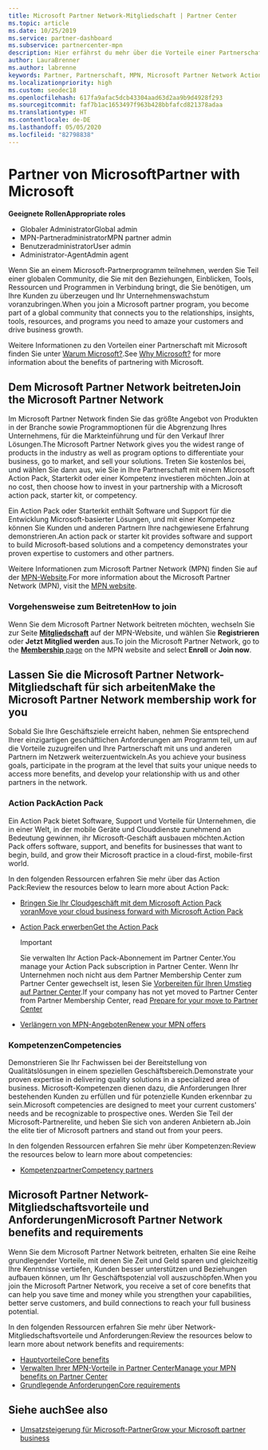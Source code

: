 ```yaml
---
title: Microsoft Partner Network-Mitgliedschaft | Partner Center
ms.topic: article
ms.date: 10/25/2019
ms.service: partner-dashboard
ms.subservice: partnercenter-mpn
description: Hier erfährst du mehr über die Vorteile einer Partnerschaft mit Microsoft einschließlich Microsoft Action Pack, Kompetenzen und Programmoptionen, mit denen du einen Wettbewerbsvorteil erzielen, Produkte auf den Markt bringen und Lösungen verkaufen kannst.
author: LauraBrenner
ms.author: labrenne
keywords: Partner, Partnerschaft, MPN, Microsoft Partner Network Action Pack, MAPS, Aktion Pack-Abonnement, Vorteile, MPN-Vorteile, Mitgliedschaft, Silver, Gold, Kompetenzen
ms.localizationpriority: high
ms.custom: seodec18
ms.openlocfilehash: 617fa9afac5dcb43304aad63d2aa9b9d4928f293
ms.sourcegitcommit: faf7b1ac1653497f963b428bbfafcd821378adaa
ms.translationtype: HT
ms.contentlocale: de-DE
ms.lasthandoff: 05/05/2020
ms.locfileid: "82798838"
---
```

# <a name="partner-with-microsoft"></a><span data-ttu-id="3dac1-104">Partner von Microsoft</span><span class="sxs-lookup"><span data-stu-id="3dac1-104">Partner with Microsoft</span></span>

<span data-ttu-id="3dac1-105">**Geeignete Rollen**</span><span class="sxs-lookup"><span data-stu-id="3dac1-105">**Appropriate roles**</span></span>
-   <span data-ttu-id="3dac1-106">Globaler Administrator</span><span class="sxs-lookup"><span data-stu-id="3dac1-106">Global admin</span></span>
-   <span data-ttu-id="3dac1-107">MPN-Partneradministrator</span><span class="sxs-lookup"><span data-stu-id="3dac1-107">MPN partner admin</span></span>
-   <span data-ttu-id="3dac1-108">Benutzeradministrator</span><span class="sxs-lookup"><span data-stu-id="3dac1-108">User admin</span></span>
-   <span data-ttu-id="3dac1-109">Administrator-Agent</span><span class="sxs-lookup"><span data-stu-id="3dac1-109">Admin agent</span></span>

<span data-ttu-id="3dac1-110">Wenn Sie an einem Microsoft-Partnerprogramm teilnehmen, werden Sie Teil einer globalen Community, die Sie mit den Beziehungen, Einblicken, Tools, Ressourcen und Programmen in Verbindung bringt, die Sie benötigen, um Ihre Kunden zu überzeugen und Ihr Unternehmenswachstum voranzubringen.</span><span class="sxs-lookup"><span data-stu-id="3dac1-110">When you join a Microsoft partner program, you become part of a global community that connects you to the relationships, insights, tools, resources, and programs you need to amaze your customers and drive business growth.</span></span>

<span data-ttu-id="3dac1-111">Weitere Informationen zu den Vorteilen einer Partnerschaft mit Microsoft finden Sie unter [Warum Microsoft?](https://partner.microsoft.com/business-opportunities/why-microsoft).</span><span class="sxs-lookup"><span data-stu-id="3dac1-111">See [Why Microsoft?](https://partner.microsoft.com/business-opportunities/why-microsoft) for more information about the benefits of partnering with Microsoft.</span></span> 

## <a name="join-the-microsoft-partner-network"></a><span data-ttu-id="3dac1-112">Dem Microsoft Partner Network beitreten</span><span class="sxs-lookup"><span data-stu-id="3dac1-112">Join the Microsoft Partner Network</span></span>

<!-- 12/5/18 The content below was copied and pasted directly from the Membership page of the MPN site (https://partner.microsoft.com/membership)-->

<span data-ttu-id="3dac1-113">Im Microsoft Partner Network finden Sie das größte Angebot von Produkten in der Branche sowie Programmoptionen für die Abgrenzung Ihres Unternehmens, für die Markteinführung und für den Verkauf Ihrer Lösungen.</span><span class="sxs-lookup"><span data-stu-id="3dac1-113">The Microsoft Partner Network gives you the widest range of products in the industry as well as program options to differentiate your business, go to market, and sell your solutions.</span></span> <span data-ttu-id="3dac1-114">Treten Sie kostenlos bei, und wählen Sie dann aus, wie Sie in Ihre Partnerschaft mit einem Microsoft Action Pack, Starterkit oder einer Kompetenz investieren möchten.</span><span class="sxs-lookup"><span data-stu-id="3dac1-114">Join at no cost, then choose how to invest in your partnership with a Microsoft action pack, starter kit, or competency.</span></span>

<span data-ttu-id="3dac1-115">Ein Action Pack oder Starterkit enthält Software und Support für die Entwicklung Microsoft-basierter Lösungen, und mit einer Kompetenz können Sie Kunden und anderen Partnern Ihre nachgewiesene Erfahrung demonstrieren.</span><span class="sxs-lookup"><span data-stu-id="3dac1-115">An action pack or starter kit provides software and support to build Microsoft-based solutions and a competency demonstrates your proven expertise to customers and other partners.</span></span>

<span data-ttu-id="3dac1-116">Weitere Informationen zum Microsoft Partner Network (MPN) finden Sie auf der [MPN-Website](https://partner.microsoft.com/commercial).</span><span class="sxs-lookup"><span data-stu-id="3dac1-116">For more information about the Microsoft Partner Network (MPN), visit the [MPN website](https://partner.microsoft.com/commercial).</span></span>

### <a name="how-to-join"></a><span data-ttu-id="3dac1-117">Vorgehensweise zum Beitreten</span><span class="sxs-lookup"><span data-stu-id="3dac1-117">How to join</span></span>

<span data-ttu-id="3dac1-118">Wenn Sie dem Microsoft Partner Network beitreten möchten, wechseln Sie zur Seite [**Mitgliedschaft**](https://partner.microsoft.com/membership) auf der MPN-Website, und wählen Sie **Registrieren** oder **Jetzt Mitglied werden** aus.</span><span class="sxs-lookup"><span data-stu-id="3dac1-118">To join the Microsoft Partner Network, go to the [**Membership** page](https://partner.microsoft.com/membership) on the MPN website and select **Enroll** or **Join now**.</span></span>

## <a name="make-the-microsoft-partner-network-membership-work-for-you"></a><span data-ttu-id="3dac1-119">Lassen Sie die Microsoft Partner Network-Mitgliedschaft für sich arbeiten</span><span class="sxs-lookup"><span data-stu-id="3dac1-119">Make the Microsoft Partner Network membership work for you</span></span>

<!-- 10/25/2019 The content below content from the Membership pages of the MPN site (https://partner.microsoft.com/membership) and additional updated content.-->

<span data-ttu-id="3dac1-120">Sobald Sie Ihre Geschäftsziele erreicht haben, nehmen Sie entsprechend Ihrer einzigartigen geschäftlichen Anforderungen am Programm teil, um auf die Vorteile zuzugreifen und Ihre Partnerschaft mit uns und anderen Partnern im Netzwerk weiterzuentwickeln.</span><span class="sxs-lookup"><span data-stu-id="3dac1-120">As you achieve your business goals, participate in the program at the level that suits your unique needs to access more benefits, and develop your relationship with us and other partners in the network.</span></span>

### <a name="action-pack"></a><span data-ttu-id="3dac1-121">Action Pack</span><span class="sxs-lookup"><span data-stu-id="3dac1-121">Action Pack</span></span>

<span data-ttu-id="3dac1-122">Ein Action Pack bietet Software, Support und Vorteile für Unternehmen, die in einer Welt, in der mobile Geräte und Clouddienste zunehmend an Bedeutung gewinnen, ihr Microsoft-Geschäft ausbauen möchten.</span><span class="sxs-lookup"><span data-stu-id="3dac1-122">Action Pack offers software, support, and benefits for businesses that want to begin, build, and grow their Microsoft practice in a cloud-first, mobile-first world.</span></span> 

<span data-ttu-id="3dac1-123">In den folgenden Ressourcen erfahren Sie mehr über das Action Pack:</span><span class="sxs-lookup"><span data-stu-id="3dac1-123">Review the resources below to learn more about Action Pack:</span></span>

- [<span data-ttu-id="3dac1-124">Bringen Sie Ihr Cloudgeschäft mit dem Microsoft Action Pack voran</span><span class="sxs-lookup"><span data-stu-id="3dac1-124">Move your cloud business forward with Microsoft Action Pack</span></span>](https://partner.microsoft.com/membership/action-pack)

- [<span data-ttu-id="3dac1-125">Action Pack erwerben</span><span class="sxs-lookup"><span data-stu-id="3dac1-125">Get the Action Pack</span></span>](mpn-get-action-pack.md)
  
    >[!IMPORTANT]
    ><span data-ttu-id="3dac1-126">Sie verwalten Ihr Action Pack-Abonnement im Partner Center.</span><span class="sxs-lookup"><span data-stu-id="3dac1-126">You manage your Action Pack subscription in Partner Center.</span></span> <span data-ttu-id="3dac1-127">Wenn Ihr Unternehmen noch nicht aus dem Partner Membership Center zum Partner Center gewechselt ist, lesen Sie [Vorbereiten für Ihren Umstieg auf Partner Center](prepare-pmc-pc-migration.md).</span><span class="sxs-lookup"><span data-stu-id="3dac1-127">If your company has not yet moved to Partner Center from Partner Membership Center, read [Prepare for your move to Partner Center](prepare-pmc-pc-migration.md)</span></span>  

- [<span data-ttu-id="3dac1-128">Verlängern von MPN-Angeboten</span><span class="sxs-lookup"><span data-stu-id="3dac1-128">Renew your MPN offers</span></span>](renew-mpn-offers.md)

### <a name="competencies"></a><span data-ttu-id="3dac1-129">Kompetenzen</span><span class="sxs-lookup"><span data-stu-id="3dac1-129">Competencies</span></span>

<span data-ttu-id="3dac1-130">Demonstrieren Sie Ihr Fachwissen bei der Bereitstellung von Qualitätslösungen in einem speziellen Geschäftsbereich.</span><span class="sxs-lookup"><span data-stu-id="3dac1-130">Demonstrate your proven expertise in delivering quality solutions in a specialized area of business.</span></span> <span data-ttu-id="3dac1-131">Microsoft-Kompetenzen dienen dazu, die Anforderungen Ihrer bestehenden Kunden zu erfüllen und für potenzielle Kunden erkennbar zu sein.</span><span class="sxs-lookup"><span data-stu-id="3dac1-131">Microsoft competencies are designed to meet your current customers' needs and be recognizable to prospective ones.</span></span> <span data-ttu-id="3dac1-132">Werden Sie Teil der Microsoft-Partnerelite, und heben Sie sich von anderen Anbietern ab.</span><span class="sxs-lookup"><span data-stu-id="3dac1-132">Join the elite tier of Microsoft partners and stand out from your peers.</span></span>

<span data-ttu-id="3dac1-133">In den folgenden Ressourcen erfahren Sie mehr über Kompetenzen:</span><span class="sxs-lookup"><span data-stu-id="3dac1-133">Review the resources below to learn more about competencies:</span></span>

- [<span data-ttu-id="3dac1-134">Kompetenzpartner</span><span class="sxs-lookup"><span data-stu-id="3dac1-134">Competency partners</span></span>](https://partner.microsoft.com/membership/competencies)

## <a name="microsoft-partner-network-benefits-and-requirements"></a><span data-ttu-id="3dac1-135">Microsoft Partner Network-Mitgliedschaftsvorteile und Anforderungen</span><span class="sxs-lookup"><span data-stu-id="3dac1-135">Microsoft Partner Network benefits and requirements</span></span>

<span data-ttu-id="3dac1-136">Wenn Sie dem Microsoft Partner Network beitreten, erhalten Sie eine Reihe grundlegender Vorteile, mit denen Sie Zeit und Geld sparen und gleichzeitig Ihre Kenntnisse vertiefen, Kunden besser unterstützen und Beziehungen aufbauen können, um Ihr Geschäftspotenzial voll auszuschöpfen.</span><span class="sxs-lookup"><span data-stu-id="3dac1-136">When you join the Microsoft Partner Network, you receive a set of core benefits that can help you save time and money while you strengthen your capabilities, better serve customers, and build connections to reach your full business potential.</span></span>

<span data-ttu-id="3dac1-137">In den folgenden Ressourcen erfahren Sie mehr über Network-Mitgliedschaftsvorteile und Anforderungen:</span><span class="sxs-lookup"><span data-stu-id="3dac1-137">Review the resources below to learn more about network benefits and requirements:</span></span>

- [<span data-ttu-id="3dac1-138">Hauptvorteile</span><span class="sxs-lookup"><span data-stu-id="3dac1-138">Core benefits</span></span>](https://partner.microsoft.com/membership/core-benefits#simple-tab-content-1)
- [<span data-ttu-id="3dac1-139">Verwalten Ihrer MPN-Vorteile in Partner Center</span><span class="sxs-lookup"><span data-stu-id="3dac1-139">Manage your MPN benefits on Partner Center</span></span>](manage-your-partner-network-benefits.md)
- [<span data-ttu-id="3dac1-140">Grundlegende Anforderungen</span><span class="sxs-lookup"><span data-stu-id="3dac1-140">Core requirements</span></span>](https://partner.microsoft.com/membership/core-benefits#simple-tab-content-2)

## <a name="see-also"></a><span data-ttu-id="3dac1-141">Siehe auch</span><span class="sxs-lookup"><span data-stu-id="3dac1-141">See also</span></span>
- [<span data-ttu-id="3dac1-142">Umsatzsteigerung für Microsoft-Partner</span><span class="sxs-lookup"><span data-stu-id="3dac1-142">Grow your Microsoft partner business</span></span>](grow-your-business.md)
